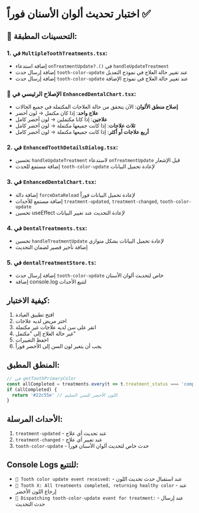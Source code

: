 # اختبار تحديث ألوان الأسنان فوراً ✅

## 🔧 التحسينات المطبقة:

### 1. في `MultipleToothTreatments.tsx`:
- إضافة استدعاء `onTreatmentUpdate?.()` في `handleUpdateTreatment`
- إضافة إرسال حدث `tooth-color-update` عند تغيير حالة العلاج في نموذج التعديل
- إضافة إرسال حدث `tooth-color-update` عند تغيير حالة العلاج في نموذج الإضافة

### 🎯 الإصلاح الرئيسي في `EnhancedDentalChart.tsx`:
- **إصلاح منطق الألوان**: الآن يتحقق من حالة العلاجات المكتملة في جميع الحالات
- **علاج واحد**: إذا كان مكتمل → لون أخضر
- **علاجين**: إذا كانا مكتملين → لون أخضر كامل
- **ثلاث علاجات**: إذا كانت جميعها مكتملة → لون أخضر كامل
- **أربع علاجات أو أكثر**: إذا كانت جميعها مكتملة → لون أخضر كامل

### 2. في `EnhancedToothDetailsDialog.tsx`:
- تحسين `handleUpdateTreatment` لاستدعاء `onTreatmentUpdate` قبل الإشعار
- إضافة مستمع للحدث `tooth-color-update` لإعادة تحميل البيانات

### 3. في `EnhancedDentalChart.tsx`:
- إضافة دالة `forceDataReload` لإعادة تحميل البيانات فوراً
- إضافة مستمع للأحداث `treatment-updated`, `treatment-changed`, `tooth-color-update`
- تحسين useEffect لإعادة التحديث عند تغيير البيانات

### 4. في `DentalTreatments.tsx`:
- تحسين `handleTreatmentUpdate` لإعادة تحميل البيانات بشكل متوازي
- إضافة تأخير قصير لضمان التحديث

### 5. في `dentalTreatmentStore.ts`:
- إضافة إرسال حدث `tooth-color-update` خاص لتحديث ألوان الأسنان
- إضافة console.log لتتبع الأحداث

## كيفية الاختبار:

1. افتح تطبيق العيادة
2. اختر مريض لديه علاجات
3. انقر على سن لديه علاجات غير مكتملة
4. غير حالة العلاج إلى "مكتمل"
5. احفظ التغييرات
6. يجب أن يتغير لون السن إلى الأخضر فوراً

## المنطق المطبق:

```javascript
// في getToothPrimaryColor
const allCompleted = treatments.every(t => t.treatment_status === 'completed')
if (allCompleted) {
  return '#22c55e' // اللون الأخضر للسن السليم
}
```

## الأحداث المرسلة:

1. `treatment-updated` - عند تحديث أي علاج
2. `treatment-changed` - عند تغيير أي علاج
3. `tooth-color-update` - حدث خاص لتحديث ألوان الأسنان فوراً

## Console Logs للتتبع:

- `🦷 Tooth color update event received:` - عند استقبال حدث تحديث اللون
- `🦷 Tooth X: All treatments completed, returning healthy color` - عند إرجاع اللون الأخضر
- `🦷 Dispatching tooth-color-update event for treatment:` - عند إرسال حدث التحديث

